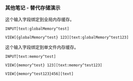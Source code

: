 ### 其他笔记 - 替代存储演示

这个输入字段绑定到全局内存缓存。

`INPUT[text:globalMemory^test]`

`VIEW[{globalMemory^test} 123][text:globalMemory^test123]`

这个输入字段绑定到单文件内存缓存。

`INPUT[text:memory^test]`

`VIEW[{memory^test} 123][text:memory^test123]`

`VIEW[{memory^test123}456][text]`